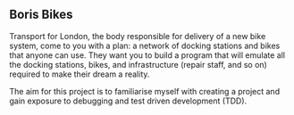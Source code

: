 ## Boris Bikes

Transport for London, the body responsible for delivery of a new bike system, come to you with a plan: a network of docking stations and bikes that anyone can use. They want you to build a program that will emulate all the docking stations, bikes, and infrastructure (repair staff, and so on) required to make their dream a reality.

The aim for this project is to familiarise myself with creating a project and gain exposure to debugging and test driven development (TDD).

